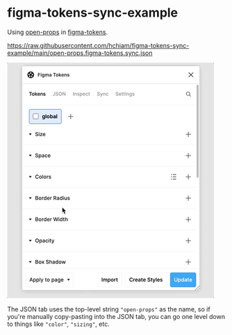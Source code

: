 # figma-tokens-sync-example

Using [open-props](https://github.com/argyleink/open-props) in [figma-tokens](https://github.com/six7/figma-tokens).

https://raw.githubusercontent.com/hchiam/figma-tokens-sync-example/main/open-props.figma-tokens.sync.json

![setup](setup.gif)

The JSON tab uses the top-level string `"open-props"` as the name, so if you're manually copy-pasting into the JSON tab, you can go one level down to things like `"color"`, `"sizing"`, etc.
